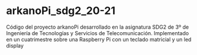 # arkanoPi_sdg2_20-21
Código del proyecto arkanoPi desarrollado en la asignatura SDG2 de 3º de Ingeniería de Tecnologías y Servicios de Telecomunicación. Implementado en un cuatrimestre sobre una Raspberry Pi con un teclado matricial y un led display
